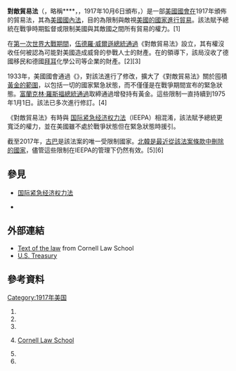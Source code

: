 **對敵貿易法**（，略稱****，，1917年10月6日頒布，）是一部[美國國會在](https://zh.wikipedia.org/wiki/美國國會 "wikilink")1917年頒佈的貿易法，其為[美國國內法](https://zh.wikipedia.org/wiki/美國法律 "wikilink")，目的為限制與敵視[美國的國家進行貿易](https://zh.wikipedia.org/wiki/美國 "wikilink")。該法賦予總統在戰爭時期監督或限制美國與其敵國之間所有貿易的權力。\[1\]

在[第一次世界大戰期間](https://zh.wikipedia.org/wiki/第一次世界大戰 "wikilink")，[伍德羅·威爾遜總統通過](https://zh.wikipedia.org/wiki/伍德羅·威爾遜 "wikilink")《對敵貿易法》設立，其有權沒收任何被認為可能對美國造成威脅的參戰人士的財產。在的領導下，該局沒收了德國移民和德國[拜耳](../Page/拜耳.md "wikilink")化學公司等企業的財產。\[2\]\[3\]

1933年，美國國會通過《》，對該法進行了修改，擴大了《對敵貿易法》關於囤積[黃金的範圍](https://zh.wikipedia.org/wiki/黃金 "wikilink")，以包括一切的國家緊急狀態，而不僅僅是在戰爭期間宣布的緊急狀態。[富蘭克林·羅斯福總統通過](https://zh.wikipedia.org/wiki/富蘭克林·羅斯福 "wikilink")取締通過增發持有黃金。這些限制一直持續到1975年1月1日。該法已多次進行修訂。\[4\]

《對敵貿易法》有時與 [国际紧急经济权力法](../Page/国际紧急经济权力法.md "wikilink")（IEEPA）相混淆，該法賦予總統更寬泛的權力，並在美國雖不處於戰爭狀態但在緊急狀態時援引。

截至2017年，[古巴](../Page/古巴.md "wikilink")是該法案的唯一受限制國家。[北韓是最近從該法案條款中刪除的國家](https://zh.wikipedia.org/wiki/北韓 "wikilink")，儘管這些限制在IEEPA的管理下仍然有效。\[5\]\[6\]

## 參見

  - [国际紧急经济权力法](../Page/国际紧急经济权力法.md "wikilink")

  -
## 外部連結

  - [Text of the law](https://www.law.cornell.edu/uscode/text/12/95a-) from Cornell Law School
  - [U.S. Treasury](http://www.treasury.gov/resource-center/sanctions/Documents/twea.pdf)

## 參考資料

[Category:1917年美国](https://zh.wikipedia.org/wiki/Category:1917年美国 "wikilink")

1.
2.

3.

4.  [Cornell Law School](https://www.law.cornell.edu/uscode/text/12/95a-)

5.

6.